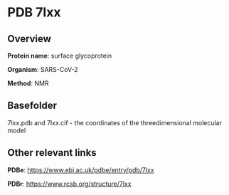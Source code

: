 # PDB 7lxx

## Overview

**Protein name**: surface glycoprotein

**Organism**: SARS-CoV-2

**Method**: NMR



## Basefolder

7lxx.pdb and 7lxx.cif - the coordinates of the threedimensional molecular model



## Other relevant links 
**PDBe**:  https://www.ebi.ac.uk/pdbe/entry/pdb/7lxx
 
**PDBr**: https://www.rcsb.org/structure/7lxx 
